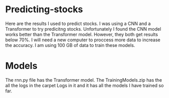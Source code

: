 # Predicting-stocks
Here are the results I used to predict stocks. I was using a CNN and a Transformer to try predicitng stocks.
Unfortunately I found the CNN model works better than the Transformer model. However, they both get results below 70%.
I will need a new computer to proccess more data to increase the accuracy. I am using 100 GB of data to train these models. 


# Models
The rnn.py file has the Transformer model.
The TrainingModels.zip has the all the logs in the carpet Logs in it and it has all the models I have trained so far.
